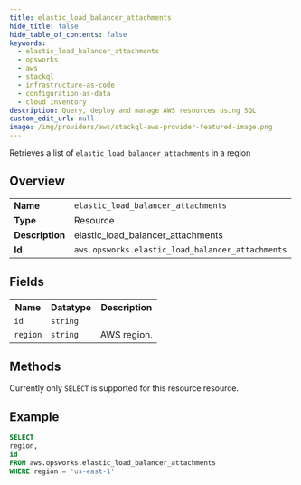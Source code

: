 ```yaml
---
title: elastic_load_balancer_attachments
hide_title: false
hide_table_of_contents: false
keywords:
  - elastic_load_balancer_attachments
  - opsworks
  - aws
  - stackql
  - infrastructure-as-code
  - configuration-as-data
  - cloud inventory
description: Query, deploy and manage AWS resources using SQL
custom_edit_url: null
image: /img/providers/aws/stackql-aws-provider-featured-image.png
---
```

Retrieves a list of <code>elastic_load_balancer_attachments</code> in a region

## Overview
<table><tbody>
<tr><td><b>Name</b></td><td><code>elastic_load_balancer_attachments</code></td></tr>
<tr><td><b>Type</b></td><td>Resource</td></tr>
<tr><td><b>Description</b></td><td>elastic_load_balancer_attachments</td></tr>
<tr><td><b>Id</b></td><td><code>aws.opsworks.elastic_load_balancer_attachments</code></td></tr>
</tbody></table>

## Fields
<table><tbody>
<tr><th>Name</th><th>Datatype</th><th>Description</th></tr>
<tr><td><code>id</code></td><td><code>string</code></td><td></td></tr>
<tr><td><code>region</code></td><td><code>string</code></td><td>AWS region.</td></tr>

</tbody></table>

## Methods
Currently only <code>SELECT</code> is supported for this resource resource.





## Example
```sql
SELECT
region,
id
FROM aws.opsworks.elastic_load_balancer_attachments
WHERE region = 'us-east-1'
```
